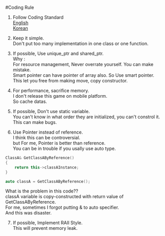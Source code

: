 #Coding Rule

1. Follow Coding Standard   
[English](https://docs.google.com/document/d/1cT8EPgMXe0eopeHvwuFmbHG4TJr5kUmcovkr5irQZmo/edit)   
[Korean](https://docs.popekim.com/ko/coding-standards/cpp)   

2. Keep it simple.   
Don't put too many implementation in one class or one function.   

3. If possible, Use unique_ptr and shared_ptr.    
Why :   
For resource management, Never overrate yourself. You can make mistake.    
Smart pointer can have pointer of array also. So Use smart pointer.    
This let you free from making move, copy constructor.   

4. For performance, sacrifice memory.   
I don't release this game on mobile platform.  
So cache datas.    

5. If possible, Don't use static variable.   
You can't know in what order they are initialized, you can't constrol it.   
This can make bugs.   

6. Use Pointer instead of reference.     
I think this can be controversial.    
but For me, Pointer is better than reference.    
You can be in trouble if you usally use auto type.    
```c++
ClassA& GetClassAByReference()
{
	return this->classAInstance;
}

auto classA = GetClassAByReference();

```
What is the problem in this code??     
classA variable is copy-constructed with return value of GetClassAByReference.    
For me, sometimes I forgot putting & to auto specifier.    
And this was disaster.   

7. If possible, Implement RAII Style.    
This will prevent memory leak.     
